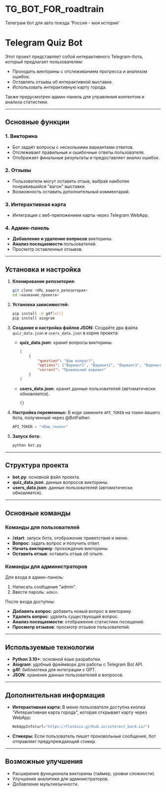 # TG_BOT_FOR_roadtrain
Телеграм бот для авто поезда 'Россия - моя история'
# Telegram Quiz Bot

Этот проект представляет собой интерактивного Telegram-бота, который предлагает пользователям:
- Проходить викторины с отслеживанием прогресса и анализом ошибок.
- Оставлять отзывы об интерактивной выставке.
- Использовать интерактивную карту города.

Также предусмотрен админ-панель для управления контентом и анализа статистики.

---

## Основные функции

### 1. Викторина
- Бот задаёт вопросы с несколькими вариантами ответов.
- Отслеживает правильные и ошибочные ответы пользователя.
- Отображает финальные результаты и предоставляет анализ ошибок.

### 2. Отзывы
- Пользователи могут оставить отзыв, выбрав наиболее понравившийся "вагон" выставки.
- Возможность оставить дополнительный комментарий.

### 3. Интерактивная карта
- Интеграция с веб-приложением карты через Telegram WebApp.

### 4. Админ-панель
- **Добавление и удаление вопросов** викторины.
- **Анализ посещаемости** пользователей.
- Просмотр оставленных отзывов.

---

## Установка и настройка

1. **Клонирование репозитория:**
   ```bash
   git clone <URL_вашего_репозитория>
   cd <название_проекта>
   ```

2. **Установка зависимостей:**
   ```bash
   pip install -U g4f[all]
   pip install aiogram
   ```

3. **Создание и настройка файлов JSON:**
   Создайте два файла `quiz_data.json` и `users_data.json` в корне проекта:
   - **quiz_data.json**: хранит вопросы викторины.
     ```json
     [
         {
             "question": "Ваш вопрос?",
             "options": ["Вариант1", "Вариант2", "Вариант3", "Вариант4"],
             "correct": "Правильный вариант"
         }
     ]
     ```
   - **users_data.json**: хранит данные пользователей (автоматически обновляется).
     ```json
     {}
     ```

4. **Настройка переменных:**
   В коде замените `API_TOKEN` на токен вашего бота, полученный через @BotFather:
   ```python
   API_TOKEN = "<Ваш_токен>"
   ```

5. **Запуск бота:**
   ```bash
   python bot.py
   ```

---

## Структура проекта

- **bot.py**: основной файл проекта.
- **quiz_data.json**: данные вопросов викторины.
- **users_data.json**: данные пользователей (автоматически обновляется).

---

## Основные команды

### Команды для пользователей
- **/start**: запуск бота, отображение приветствия и меню.
- **Вопрос**: задать вопрос и получить ответ.
- **Начать викторину**: прохождение викторины.
- **Оставить отзыв**: оставить отзыв об опыте.

### Команды для администраторов
Для входа в админ-панель:
1. Написать сообщение "admin".
2. Ввести пароль: `admin`.

После входа доступны:
- **Добавить вопрос**: добавить новый вопрос в викторину.
- **Удалить вопрос**: удалить существующий вопрос.
- **Анализ посещаемости**: отображение статистики посещений.
- **Просмотр отзывов**: просмотр отзывов пользователей.

---

## Используемые технологии

- **Python 3.10+**: основной язык разработки.
- **Aiogram**: удобный фреймворк для работы с Telegram Bot API.
- **g4f**: библиотека для интеграции с GPT.
- **JSON**: хранение данных пользователей и вопросов.

---

## Дополнительная информация

- **Интерактивная карта:**
  В меню пользователя доступна кнопка "Интерактивная карта города", которая открывает карту через WebApp:
  ```python
  WebAppInfo(url="https://flecksis.github.io/interect_kard.io/")
  ```

- **Стикеры:**
  Если пользователь пишет произвольные сообщения, бот отправляет предупреждающий стикер.

---

## Возможные улучшения
- Расширение функционала викторины (таймер, уровни сложности).
- Улучшение аналитики для администраторов.
- Добавление мультиязычности.

